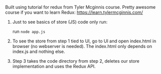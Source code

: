 Built using tutorial for redux from Tyler Mcginnis course. Pretty awesome course if you want to learn Redux:
https://learn.tylermcginnis.com/

1. Just to see basics of store (JS) code only run:

   run `node app.js`

2. To see the store from step 1 tied to UI, go to UI and open index.html in browser (no webserver is needed). The index.html only depends on index.js and nothing else.

3) Step 3 takes the code directory from step 2, deletes our store implementation and uses the Redux API.
